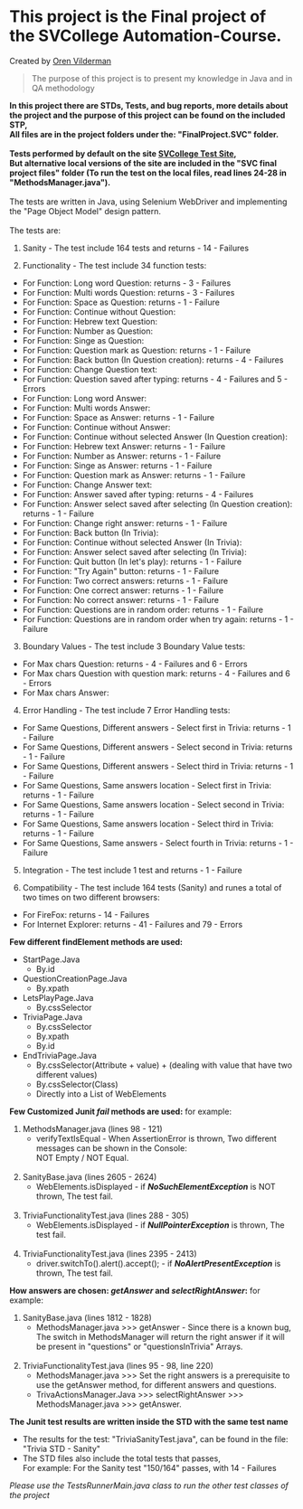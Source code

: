 This project is the Final project of the SVCollege Automation-Course.
=============
Created by [Oren Vilderman](https://www.linkedin.com/in/oren-vilderman-5208a8171/)<br/>
> The purpose of this project is to present my knowledge in Java and in QA methodology

**In this project there are STDs, Tests, and bug reports, more details about the project and the purpose of this project can be found on the included STP,<br/>All files are in the project folders under the: "FinalProject.SVC" folder.**<br/><br/>**Tests performed by default on the site [SVCollege Test Site](https://svcollegetest.000webhostapp.com/),<br/>But alternative local versions of the site are included in the "SVC final project files" folder (To run the test on the local files, read lines 24-28 in "MethodsManager.java").**<br/><br/>The tests are written in Java, using Selenium WebDriver and implementing the "Page Object Model" design pattern.<br/><br/>The tests are:
1) Sanity - The test include 164 tests and returns - 14 - Failures  

2) Functionality - The test include 34 function tests: 
-	For	Function: Long word Question: returns - 3 - Failures
-	For	Function: Multi words Question:	returns - 3 - Failures
-	For	Function: Space as Question: returns - 1 - Failure
-	For	Function: Continue without Question:
-	For	Function: Hebrew text Question:
-	For	Function: Number as Question:
-	For	Function: Singe as Question:
-	For	Function: Question mark as Question: returns - 1 - Failure
-	For	Function: Back button (In Question creation): returns - 4 - Failures
-	For	Function: Change Question text:
-	For	Function: Question saved after typing: returns - 4 - Failures and 5 - Errors
-	For	Function: Long word Answer:
-	For	Function: Multi words Answer:
-	For	Function: Space as Answer: returns - 1 - Failure
-	For	Function: Continue without Answer:
-	For	Function: Continue without selected Answer (In Question creation):
-	For	Function: Hebrew text Answer: returns  - 1 - Failure
-	For	Function: Number as Answer:	returns - 1 - Failure
-	For	Function: Singe as Answer:	returns - 1 - Failure
-	For	Function: Question mark as Answer: returns - 1 - Failure
-	For	Function: Change Answer text:
-	For	Function: Answer saved after typing: returns - 4 - Failures
-	For	Function: Answer select saved after selecting (In Question creation): returns - 1 - Failure
-	For	Function: Change right answer:	returns - 1 - Failure
-	For	Function: Back button (In Trivia):
-	For	Function: Continue without selected Answer (In Trivia):
-	For	Function: Answer select saved after selecting (In Trivia):
-	For	Function: Quit button (In let's play): returns - 1 - Failure
-	For	Function: "Try Again" button: returns - 1 - Failure
-	For	Function: Two correct answers: returns - 1 - Failure
-	For	Function: One correct answer: returns - 1 - Failure
-	For	Function: No correct answer: returns - 1 - Failure
-	For	Function: Questions are in random order:	returns - 1 - Failure
-	For	Function: Questions are in random order when try again:	returns - 1 - Failure

3) Boundary Values - The test include 3 Boundary Value tests: 
-	For Max chars Question: returns - 4 - Failures and 6 - Errors
-	For Max chars Question with question mark: returns - 4 - Failures and 6 - Errors
-	For Max chars Answer: 

4) Error Handling - The test include 7 Error Handling tests: 
-	For	Same Questions, Different answers - Select first in Trivia: returns - 1 - Failure
-	For	Same Questions, Different answers - Select second in Trivia: returns - 1 - Failure
-	For	Same Questions, Different answers - Select third  in Trivia: returns - 1 - Failure
-	For	Same Questions, Same answers location - Select first in Trivia: returns - 1 - Failure
-	For	Same Questions, Same answers location - Select second in Trivia: returns - 1 - Failure
-	For	Same Questions, Same answers location - Select third  in Trivia: returns - 1 - Failure
-	For	Same Questions, Same answers - Select fourth in Trivia: returns - 1 - Failure



5) Integration -  The test include 1 test and returns - 1 - Failure

6) Compatibility - The test include 164 tests (Sanity) and runes a total of two times on two different browsers: 
-	For FireFox: returns - 14 - Failures
-	For Internet Explorer: returns - 41 - Failures and 79 - Errors




**Few different findElement methods are used:**
- StartPage.Java
     - By.id
- QuestionCreationPage.Java
     - By.xpath
- LetsPlayPage.Java
     - By.cssSelector
- TriviaPage.Java
     - By.cssSelector
     - By.xpath
     - By.id
- EndTriviaPage.Java
     - By.cssSelector(Attribute + value) + (dealing with value that have two different values)
     - By.cssSelector(Class)
     - Directly into a List of WebElements

**Few Customized Junit *fail* methods are used:**
for example:
1. MethodsManager.java (lines 98 - 121)
     - verifyTextIsEqual - When AssertionError is thrown, Two different messages can be shown in the Console:<br/>NOT Empty / NOT Equal.<br/><br/>
2. SanityBase.java (lines 2605 - 2624)
     - WebElements.isDisplayed - if <em><strong>NoSuchElementException</strong></em> is NOT thrown, The test fail.<br/><br/>
3. TriviaFunctionalityTest.java (lines 288 - 305)
     - WebElements.isDisplayed - if <em><strong>NullPointerException</strong></em> is thrown, The test fail.<br/><br/>
4. TriviaFunctionalityTest.java (lines 2395 - 2413)
     - driver.switchTo().alert().accept(); - if <em><strong>NoAlertPresentException</strong></em> is thrown, The test fail.
	 
**How answers are chosen: *getAnswer* and *selectRightAnswer*:**
for example:
1. SanityBase.java (lines 1812 - 1828)
     - MethodsManager.java >>> getAnswer - Since there is a known bug,<br/>The switch in MethodsManager will return the right answer if it will be present in "questions" or "questionsInTrivia" Arrays.<br/><br/>
2. TriviaFunctionalityTest.java (lines 95 - 98, line 220)
     - MethodsManager.java >>> Set the right answers is a prerequisite to use the getAnswer method, for different answers and questions.	 
     - TrivaActionsManager.Java >>> selectRightAnswer >>> MethodsManager.java >>> getAnswer.
	 
**The Junit test results are written inside the STD with the same test name<br/>**
- The results for the test: "TriviaSanityTest.java", can be found in the file: "Trivia STD - Sanity"
- The STD files also include the total tests that passes,<br/>For example: For the Sanity test "150/164" passes, with 14 - Failures


*Please use the TestsRunnerMain.java class to run the other test classes of the project*  
